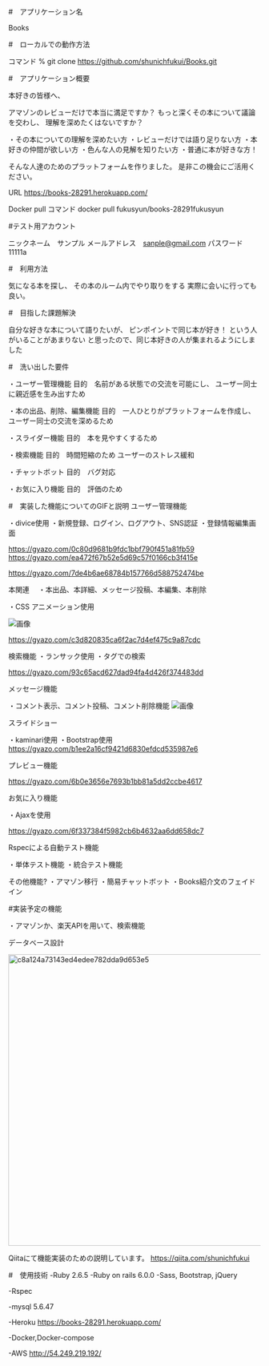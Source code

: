#　アプリケーション名	

 Books


#　ローカルでの動作方法

コマンド
% git clone https://github.com/shunichfukui/Books.git


#　アプリケーション概要  

本好きの皆様へ、

アマゾンのレビューだけで本当に満足ですか？
もっと深くその本について議論を交わし、
理解を深めたくはないですか？

・その本についての理解を深めたい方
・レビューだけでは語り足りない方
・本好きの仲間が欲しい方
・色んな人の見解を知りたい方
・普通に本が好きな方！

そんな人達のためのプラットフォームを作りました。
是非この機会にご活用ください。


URL https://books-28291.herokuapp.com/

Docker pull  コマンド
docker pull fukusyun/books-28291fukusyun

#テスト用アカウント

ニックネーム　サンプル
メールアドレス　sanple@gmail.com
パスワード 11111a


#　利用方法

気になる本を探し、
その本のルーム内でやり取りをする
実際に会いに行っても良い。


#　目指した課題解決

自分な好きな本について語りたいが、
ピンポイントで同じ本が好き！
という人がいることがあまりない
と思ったので、同じ本好きの人が集まれるようにしました


#　洗い出した要件

・ユーザー管理機能
目的　名前がある状態での交流を可能にし、
ユーザー同士に親近感を生み出すため

・本の出品、削除、編集機能
目的　一人ひとりがプラットフォームを作成し、
ユーザー同士の交流を深めるため

・スライダー機能
目的　本を見やすくするため

・検索機能
目的　時間短縮のため
ユーザーのストレス緩和

・チャットボット
目的　バグ対応

・お気に入り機能
目的　評価のため


#　実装した機能についてのGIFと説明
ユーザー管理機能

・divice使用
・新規登録、ログイン、ログアウト、SNS認証
・登録情報編集画面

https://gyazo.com/0c80d9681b9fdc1bbf790f451a81fb59
https://gyazo.com/ea472f67b52e5d69c57f0166cb3f415e

https://gyazo.com/7de4b6ae68784b157766d588752474be

本関連　
・本出品、本詳細、メッセージ投稿、本編集、本削除

・CSS アニメーション使用

![画像](https://gyazo.com/bf769d2968de3225e3b9bd0b0823eac3)



https://gyazo.com/c3d820835ca6f2ac7d4ef475c9a87cdc

検索機能
・ランサック使用
・タグでの検索

https://gyazo.com/93c65acd627dad94fa4d426f374483dd

メッセージ機能

・コメント表示、コメント投稿、コメント削除機能
![画像](https://gyazo.com/f4c742159727ddc7b48ed36ba45451e3)

スライドショー

・kaminari使用
・Bootstrap使用
https://gyazo.com/b1ee2a16cf9421d6830efdcd535987e6

プレビュー機能


https://gyazo.com/6b0e3656e7693b1bb81a5dd2ccbe4617

お気に入り機能

・Ajaxを使用

https://gyazo.com/6f337384f5982cb6b4632aa6dd658dc7

Rspecによる自動テスト機能

・単体テスト機能
・統合テスト機能


その他機能?
・アマゾン移行
・簡易チャットボット
・Books紹介文のフェイドイン

#実装予定の機能

・アマゾンか、楽天APIを用いて、検索機能




データベース設計

<img width="582" alt="c8a124a73143ed4edee782dda9d653e5" src="https://user-images.githubusercontent.com/68207981/92671295-d3871500-f350-11ea-993b-f512d3ade666.png">



Qiitaにて機能実装のための説明しています。
https://qiita.com/shunichfukui


#　使用技術
-Ruby  2.6.5
-Ruby on rails 6.0.0
-Sass, Bootstrap, jQuery

-Rspec

-mysql 5.6.47

-Heroku 
https://books-28291.herokuapp.com/

-Docker,Docker-compose

-AWS
http://54.249.219.192/